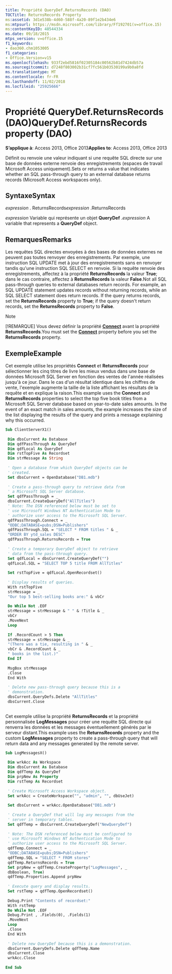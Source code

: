 ```yaml
---
title: Propriété QueryDef.ReturnsRecords (DAO)
TOCTitle: ReturnsRecords Property
ms:assetid: 3d1e538b-4d60-588f-4a20-89f1e2b434e6
ms:mtpsurl: https://msdn.microsoft.com/library/Ff192701(v=office.15)
ms:contentKeyID: 48544334
ms.date: 09/18/2015
mtps_version: v=office.15
f1_keywords:
- dao360.chm1053005
f1_categories:
- Office.Version=v15
ms.openlocfilehash: 933f2ebd5816f02305184c00562b81d7424db57a
ms.sourcegitcommit: d7248f803002b31cf7fc561b03530199a9b0a8fd
ms.translationtype: MT
ms.contentlocale: fr-FR
ms.lasthandoff: 11/02/2018
ms.locfileid: "25925666"
---
```

# <a name="querydefreturnsrecords-property-dao"></a><span data-ttu-id="564d1-102">Propriété QueryDef.ReturnsRecords (DAO)</span><span class="sxs-lookup"><span data-stu-id="564d1-102">QueryDef.ReturnsRecords property (DAO)</span></span>


<span data-ttu-id="564d1-103">**S’applique à**: Access 2013, Office 2013</span><span class="sxs-lookup"><span data-stu-id="564d1-103">**Applies to**: Access 2013, Office 2013</span></span>


<span data-ttu-id="564d1-104">Définit ou renvoie une valeur indiquant si une requête SQL directe sur une base de données externe renvoie des enregistrements (espaces de travail Microsoft Access uniquement).</span><span class="sxs-lookup"><span data-stu-id="564d1-104">Sets or returns a value that indicates whether an SQL pass-through query to an external database returns records (Microsoft Access workspaces only).</span></span>

## <a name="syntax"></a><span data-ttu-id="564d1-105">Syntaxe</span><span class="sxs-lookup"><span data-stu-id="564d1-105">Syntax</span></span>

<span data-ttu-id="564d1-106">*expression* . ReturnsRecords</span><span class="sxs-lookup"><span data-stu-id="564d1-106">*expression* .ReturnsRecords</span></span>

<span data-ttu-id="564d1-107">*expression* Variable qui représente un objet **QueryDef** .</span><span class="sxs-lookup"><span data-stu-id="564d1-107">*expression* A variable that represents a **QueryDef** object.</span></span>

## <a name="remarks"></a><span data-ttu-id="564d1-108">Remarques</span><span class="sxs-lookup"><span data-stu-id="564d1-108">Remarks</span></span>

<span data-ttu-id="564d1-p101">Les requêtes SQL directes envoyées à des bases de données externes ne peuvent pas toutes renvoyer des enregistrements. Par exemple, une instruction SQL UPDATE met à jour des enregistrements sans en renvoyer tandis qu'une instruction SQL SELECT en renvoie. Si la requête renvoie des enregistrements, affectez à la propriété **ReturnsRecords** la valeur **True**; dans le cas contraire, affectez à **ReturnsRecords** la valeur **False**.</span><span class="sxs-lookup"><span data-stu-id="564d1-p101">Not all SQL pass-through queries to external databases return records. For example, an SQL UPDATE statement updates records without returning records, while an SQL SELECT statement does return records. If the query returns records, set the **ReturnsRecords** property to **True**; if the query doesn't return records, set the **ReturnsRecords** property to **False**.</span></span>


> [!NOTE]
> <P><span data-ttu-id="564d1-112">[!REMARQUE] Vous devez définir la propriété <STRONG><A href="querydef-connect-property-dao.md">Connect</A></STRONG> avant la propriété <STRONG>ReturnsRecords</STRONG>.</span><span class="sxs-lookup"><span data-stu-id="564d1-112">You must set the <STRONG><A href="querydef-connect-property-dao.md">Connect</A></STRONG> property before you set the <STRONG>ReturnsRecords</STRONG> property.</span></span></P>



## <a name="example"></a><span data-ttu-id="564d1-113">Exemple</span><span class="sxs-lookup"><span data-stu-id="564d1-113">Example</span></span>

<span data-ttu-id="564d1-p102">Cet exemple utilise les propriétés **Connect** et **ReturnsRecords** pour sélectionner les cinq titres de livre les mieux vendus dans une base de données Microsoft SQL Server en fonction des ventes de l'année réalisées jusqu'à ce jour. Dans le cas d'un résultat identique dans les chiffres de vente, l'exemple augmente la taille de la liste affichant les résultats de la requête et en explique la raison.</span><span class="sxs-lookup"><span data-stu-id="564d1-p102">This example uses the **Connect** and **ReturnsRecords** properties to select the top five book titles from a Microsoft SQL Server database based on year-to-date sales amounts. In the event of an exact match in sales amounts, the example increases the size of the list displaying the results of the query and prints a message explaining why this occurred.</span></span>

```vb 
Sub ClientServerX1() 
 
 Dim dbsCurrent As Database 
 Dim qdfPassThrough As QueryDef 
 Dim qdfLocal As QueryDef 
 Dim rstTopFive As Recordset 
 Dim strMessage As String 
 
 ' Open a database from which QueryDef objects can be 
 ' created. 
 Set dbsCurrent = OpenDatabase("DB1.mdb") 
 
 ' Create a pass-through query to retrieve data from 
 ' a Microsoft SQL Server database. 
 Set qdfPassThrough = _ 
 dbsCurrent.CreateQueryDef("AllTitles") 
 ' Note: The DSN referenced below must be set to 
 ' use Microsoft Windows NT Authentication Mode to 
 ' authorize user access to the Microsoft SQL Server. 
 qdfPassThrough.Connect = _ 
 "ODBC;DATABASE=pubs;DSN=Publishers" 
 qdfPassThrough.SQL = "SELECT * FROM titles " & _ 
 "ORDER BY ytd_sales DESC" 
 qdfPassThrough.ReturnsRecords = True 
 
 ' Create a temporary QueryDef object to retrieve 
 ' data from the pass-through query. 
 Set qdfLocal = dbsCurrent.CreateQueryDef("") 
 qdfLocal.SQL = "SELECT TOP 5 title FROM AllTitles" 
 
 Set rstTopFive = qdfLocal.OpenRecordset() 
 
 ' Display results of queries. 
 With rstTopFive 
 strMessage = _ 
 "Our top 5 best-selling books are:" & vbCr 
 
 Do While Not .EOF 
 strMessage = strMessage & " " & !Title & _ 
 vbCr 
 .MoveNext 
 Loop 
 
 If .RecordCount > 5 Then 
 strMessage = strMessage & _ 
 "(There was a tie, resulting in " & _ 
 vbCr & .RecordCount & _ 
 " books in the list.)" 
 End If 
 
 MsgBox strMessage 
 .Close 
 End With 
 
 ' Delete new pass-through query because this is a 
 ' demonstration. 
 dbsCurrent.QueryDefs.Delete "AllTitles" 
 dbsCurrent.Close 
 
```

<span data-ttu-id="564d1-116">Cet exemple utilise la propriété **ReturnsRecords** et la propriété personnalisée **LogMessages** pour créer une requête SQL directe qui renverra les données et les messages éventuellement générés par le serveur distant.</span><span class="sxs-lookup"><span data-stu-id="564d1-116">This example uses the **ReturnsRecords** property and the custom **LogMessages** property to create a pass-through query that will return data and any messages generated by the remote server.</span></span>

```vb 
Sub LogMessagesX() 
 
 Dim wrkAcc As Workspace 
 Dim dbsCurrent As Database 
 Dim qdfTemp As QueryDef 
 Dim prpNew As Property 
 Dim rstTemp As Recordset 
 
 ' Create Microsoft Access Workspace object. 
 Set wrkAcc = CreateWorkspace("", "admin", "", dbUseJet) 
 
 Set dbsCurrent = wrkAcc.OpenDatabase("DB1.mdb") 
 
 ' Create a QueryDef that will log any messages from the 
 ' server in temporary tables. 
 Set qdfTemp = dbsCurrent.CreateQueryDef("NewQueryDef") 
 
 ' Note: The DSN referenced below must be configured to 
 ' use Microsoft Windows NT Authentication Mode to 
 ' authorize user access to the Microsoft SQL Server. 
 qdfTemp.Connect = _ 
 "ODBC;DATABASE=pubs;DSN=Publishers" 
 qdfTemp.SQL = "SELECT * FROM stores" 
 qdfTemp.ReturnsRecords = True 
 Set prpNew = qdfTemp.CreateProperty("LogMessages", _ 
 dbBoolean, True) 
 qdfTemp.Properties.Append prpNew 
 
 ' Execute query and display results. 
 Set rstTemp = qdfTemp.OpenRecordset() 
 
 Debug.Print "Contents of recordset:" 
 With rstTemp 
 Do While Not .EOF 
 Debug.Print , .Fields(0), .Fields(1) 
 .MoveNext 
 Loop 
 .Close 
 End With 
 
 ' Delete new QueryDef because this is a demonstration. 
 dbsCurrent.QueryDefs.Delete qdfTemp.Name 
 dbsCurrent.Close 
 wrkAcc.Close 
 
End Sub 
 
```

